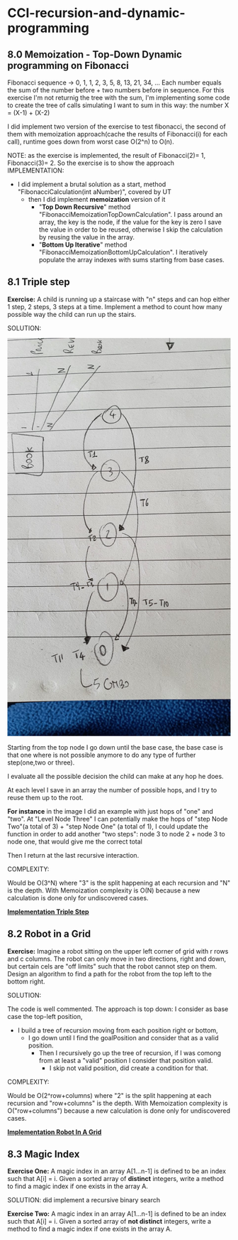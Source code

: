 # CCI-recursion-and-dynamic-programming

## 8.0 Memoization - Top-Down Dynamic programming on Fibonacci

Fibonacci sequence -> 0, 1, 1, 2, 3, 5, 8, 13, 21, 34, ... Each number equals the sum of the number before + two numbers before in sequence.
For this exercise I'm not returnig the tree with the sum, I'm implementing some code to create the tree of calls simulating I want to sum in this way: the number X = (X-1) + (X-2)

I did implement two version of the exercise to test fibonacci, the second of them with memoization approach(cache the results of Fibonacci(i) for each call), runtime goes down from worst case O(2^n) to O(n).

NOTE: as the exercise is implemented, the result of Fibonacci(2)= 1, Fibonacci(3)= 2. So the exercise is to show the approach 
IMPLEMENTATION:
- I did implement a brutal solution as a start, method "FibonacciCalculation(int aNumber)", covered by UT
  - then I did implement **memoization** version of it
    - "**Top Down Recursive**" method "FibonacciMemoizationTopDownCalculation". I pass around an array, the key is the node, if the value for the key is zero I save the value in order to be reused, otherwise I skip the calculation by reusing the value in the array.
    - "**Bottom Up Iterative**" method "FibonacciMemoizationBottomUpCalculation". I iteratively populate the array indexes with sums starting from base cases. 

## 8.1 Triple step
**Exercise:** A child is running up a staircase with "n" steps and can hop either 1 step, 2 steps, 3 steps at a time. Implement a method to count how many possible way the child can run up the stairs.

SOLUTION:

![Image description](https://github.com/lucafilippodangelo/CCI-recursion-and-dynamic-programming/blob/master/RecursionAndDynamicProgramming/RecursionAndDynamicProgramming/Images/TripleStep_exampleWithTwoHopsAndDepthFour.jpg)

Starting from the top node I go down until the base case, the base case is that one where is not possible anymore to do any type of further step(one,two or three). 

I evaluate all the possible decision the child can make at any hop he does.

At each level I save in an array the number of possible hops, and I try to reuse them up to the root. 

**For instance** in the image I did an example with just hops of "one" and "two". At "Level Node Three" I can potentially make the hops of "step Node Two"(a total of 3) + "step Node One" (a total of 1), I could update the function in order to add another "two steps": node 3 to node 2 + node 3 to node one, that would give me the correct total

Then I return at the last recursive interaction.

COMPLEXITY:

Would be O(3^N) where "3" is the split happening at each recursion and "N" is the depth. With Memoization complexity is O(N) because a new calculation is done only for undiscovered cases.

[**Implementation Triple Step**](https://github.com/lucafilippodangelo/CCI-recursion-and-dynamic-programming/blob/master/RecursionAndDynamicProgramming/RecursionAndDynamicProgramming/8.1_TripleStep.cs)

## 8.2 Robot in a Grid
**Exercise:** Imagine a robot sitting on the upper left corner of grid with r rows and c columns. The robot can only move in two directions, right and down, but certain cels are "off limits" such that the robot cannot step on them. Design an algorithm to find a path for the robot from the top left to the bottom right.

SOLUTION:

The code is well commented. 
The approach is top down: 
I consider as base case the top-left position, 
  - I build a tree of recursion moving from each position right or bottom, 
    - I go down until I find the goalPosition and consider that as a valid position.
      - Then I recursively go up the tree of recursion, if I was comong from at least a "valid" position I consider that position valid.
        - I skip not valid position, did create a condition for that.

COMPLEXITY:

Would be O(2^row+columns) where "2" is the split happening at each recursion and "row+columns" is the depth. With Memoization complexity is O("row+columns") because a new calculation is done only for undiscovered cases.

[**Implementation Robot In A Grid**](https://github.com/lucafilippodangelo/CCI-recursion-and-dynamic-programming/blob/master/RecursionAndDynamicProgramming/RecursionAndDynamicProgramming/8.2_RobotInAGrid.cs)

## 8.3 Magic Index

**Exercise One:** A magic index in an array A[1...n-1] is defined to be an index such that A[i] = i. Given a sorted array of **distinct** integers, write a method to find a magic index if one exists in the array A. 

SOLUTION: did implement a recursive binary search

**Exercise Two:** A magic index in an array A[1...n-1] is defined to be an index such that A[i] = i. Given a sorted array of **not distinct** integers, write a method to find a magic index if one exists in the array A. 